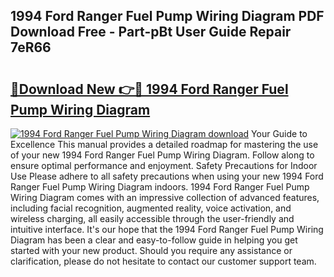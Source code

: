 ## 1994 Ford Ranger Fuel Pump Wiring Diagram PDF Download Free - Part-pBt User Guide Repair 7eR66

# <h2><a href="http://dfjwtr.blite.top/?on=1994+Ford+Ranger+Fuel+Pump+Wiring+Diagram">🔗Download New 👉🔴 1994 Ford Ranger Fuel Pump Wiring Diagram</a></h2>

[![1994 Ford Ranger Fuel Pump Wiring Diagram download](https://i.imgur.com/lujVjoI.png)](http://dfjwtr.blite.top/?on=1994+Ford+Ranger+Fuel+Pump+Wiring+Diagram)
Your Guide to Excellence This manual provides a detailed roadmap for mastering the use of your new 1994 Ford Ranger Fuel Pump Wiring Diagram. Follow along to ensure optimal performance and enjoyment. Safety Precautions for Indoor Use Please adhere to all safety precautions when using your new 1994 Ford Ranger Fuel Pump Wiring Diagram indoors. 1994 Ford Ranger Fuel Pump Wiring Diagram comes with an impressive collection of advanced features, including facial recognition, augmented reality, voice activation, and wireless charging, all easily accessible through the user-friendly and intuitive interface. It's our hope that the 1994 Ford Ranger Fuel Pump Wiring Diagram has been a clear and easy-to-follow guide in helping you get started with your new product. Should you require any assistance or clarification, please do not hesitate to contact our customer support team.
